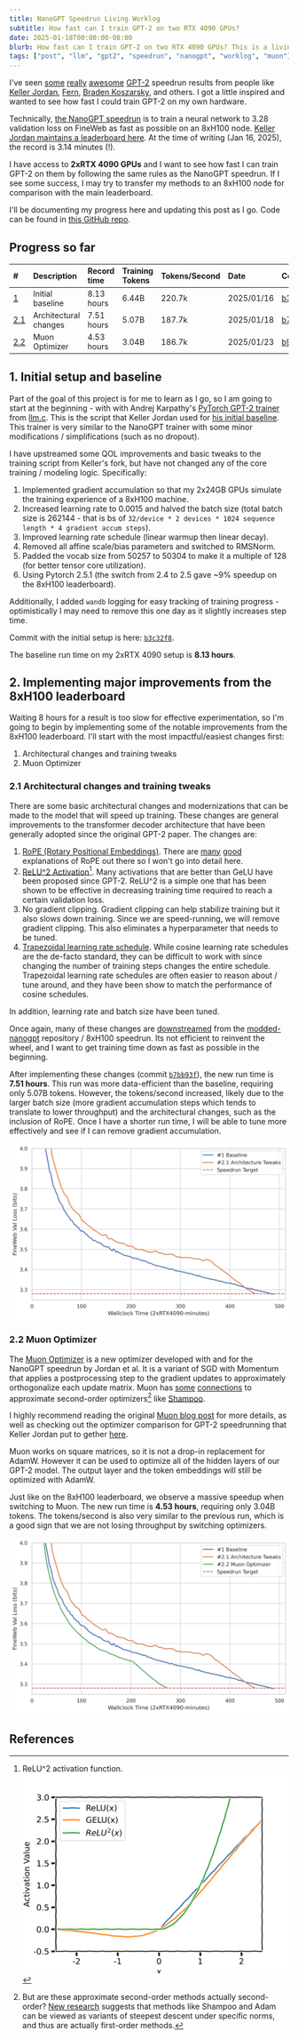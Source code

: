 ```yaml
---
title: NanoGPT Speedrun Living Worklog
subtitle: How fast can I train GPT-2 on two RTX 4090 GPUs?
date: 2025-01-18T00:00:00-08:00
blurb: How fast can I train GPT-2 on two RTX 4090 GPUs? This is a living worklog of my progress.
tags: ["post", "llm", "gpt2", "speedrun", "nanogpt", "worklog", "muon"]
---
```


I've seen [some](https://x.com/kellerjordan0/status/1859331370268623321) [really](https://x.com/kellerjordan0/status/1842300916864844014) [awesome](https://x.com/kellerjordan0/status/1876048851158880624) [GPT-2](https://x.com/hi_tysam/status/1879687807678959729) speedrun results from people like [Keller Jordan](https://x.com/kellerjordan0), [Fern](https://x.com/hi_tysam), [Braden Koszarsky](https://x.com/KoszarskyB), and others. I got a little inspired and wanted to see how fast I could train GPT-2 on my own hardware.

Technically, [the NanoGPT speedrun](https://x.com/kellerjordan0/status/1798863559243513937) is to train a neural network to 3.28 validation loss on FineWeb as fast as possible on an 8xH100 node. [Keller Jordan maintains a leaderboard here](https://github.com/KellerJordan/modded-nanogpt?tab=readme-ov-file#world-record-history). At the time of writing (Jan 16, 2025), the record is 3.14 minutes (!).

I have access to **2xRTX 4090 GPUs** and I want to see how fast I can train GPT-2 on them by following the same rules as the NanoGPT speedrun. If I see some success, I may try to transfer my methods to an 8xH100 node for comparison with the main leaderboard.

I'll be documenting my progress here and updating this post as I go. Code can be found in [this GitHub repo](https://github.com/tyler-romero/nanogpt-speedrun).

## Progress so far
| #                                                    | Description           | Record time | Training Tokens | Tokens/Second | Date       | Commit                                                                                                      | Log                                                                                                              |
| :--------------------------------------------------- | :-------------------- | :---------- | :-------------- | :------------ | :--------- | :---------------------------------------------------------------------------------------------------------- | :--------------------------------------------------------------------------------------------------------------- |
| [1](#1-initial-setup-and-baseline)                   | Initial baseline      | 8.13 hours  | 6.44B           | 220.7k        | 2025/01/16 | [b3c32f8](https://github.com/tyler-romero/nanogpt-speedrun/commit/b3c32f8937c1f4655c5eb9607970e03e351a6c08) | [here](https://github.com/tyler-romero/nanogpt-speedrun/blob/main/logs/4c627c0d-029c-4f8a-bd18-40f99b43b22e.txt) |
| [2.1](#21-architectural-changes-and-training-tweaks) | Architectural changes | 7.51 hours  | 5.07B           | 187.7k        | 2025/01/18 | [b7bb93f](https://github.com/tyler-romero/nanogpt-speedrun/commit/b7bb93fd988d73a55184c553f0020feec1454340) | [here](https://github.com/tyler-romero/nanogpt-speedrun/blob/main/logs/14fcdb07-443d-4d1c-b307-061bc4bd2cd6.txt) |
| [2.2](#22-muon-optimizer)                            | Muon Optimizer        | 4.53 hours  | 3.04B           | 186.7k        | 2025/01/23 | [b91c2c0](https://github.com/tyler-romero/nanogpt-speedrun/commit/b91c2c00673b125944abde277dd5ef3dc141284d) | [here](https://github.com/tyler-romero/nanogpt-speedrun/blob/main/logs/59951c17-fbe5-4577-a1bc-6dc0c1802d2e.txt) |

## 1. Initial setup and baseline

Part of the goal of this project is for me to learn as I go, so I am going to start at the beginning - with with Andrej Karpathy's [PyTorch GPT-2 trainer](https://github.com/karpathy/llm.c/blob/7b929300217ff1a974b63791a228928b39b26409/train_gpt2.py) from [llm.c](https://github.com/karpathy/llm.c). This is the script that Keller Jordan used for [his initial baseline](https://github.com/KellerJordan/modded-nanogpt/tree/master?tab=readme-ov-file#modded-nanogpt). This trainer is very similar to the NanoGPT trainer with some minor modifications / simplifications (such as no dropout).

I have upstreamed some QOL improvements and basic tweaks to the training script from Keller's fork, but have not changed any of the core training / modeling logic. Specifically:
1. Implemented gradient accumulation so that my 2x24GB GPUs simulate the training experience of a 8xH100 machine.
2. Increased learning rate to 0.0015 and halved the batch size (total batch size is 262144 - that is bs of `32/device * 2 devices * 1024 sequence length * 4 gradient accum steps`).
3. Improved learning rate schedule (linear warmup then linear decay).
4. Removed all affine scale/bias parameters and switched to RMSNorm.
5. Padded the vocab size from 50257 to 50304 to make it a multiple of 128 (for better tensor core utilization).
6. Using Pytorch 2.5.1 (the switch from 2.4 to 2.5 gave ~9% speedup on the 8xH100 leaderboard).

Additionally, I added `wandb` logging for easy tracking of training progress - optimistically I may need to remove this one day as it slightly increases step time.

Commit with the initial setup is here: [`b3c32f8`](https://github.com/tyler-romero/nanogpt-speedrun/blob/main/logs/4c627c0d-029c-4f8a-bd18-40f99b43b22e.txt).

The baseline run time on my 2xRTX 4090 setup is **8.13 hours**.

<!-- TODO: plot -->

## 2. Implementing major improvements from the 8xH100 leaderboard

Waiting 8 hours for a result is too slow for effective experimentation, so I'm going to begin by implementing some of the notable improvements from the 8xH100 leaderboard. I'll start with the most impactful/easiest changes first:
1. Architectural changes and training tweaks
2. Muon Optimizer

### 2.1 Architectural changes and training tweaks
There are some basic architectural changes and modernizations that can be made to the model that will speed up training. These changes are general improvements to the transformer decoder architecture that have been generally adopted since the original GPT-2 paper. The changes are:
1. [RoPE (Rotary Positional Embeddings)](https://arxiv.org/abs/2104.09864). There are [many](https://www.jitx.io/posts/rope-embeddings) [good](https://blog.eleuther.ai/rotary-embeddings/) explanations of RoPE out there so I won't go into detail here.
2. [ReLU^2 Activation](https://arxiv.org/pdf/2109.08668)[^relu2]. Many activations that are better than GeLU have been proposed since GPT-2. ReLU^2 is a simple one that has been shown to be effective in decreasing training time required to reach a certain validation loss.
3. No gradient clipping. Gradient clipping can help stabilize training but it also slows down training. Since we are speed-running, we will remove gradient clipping. This also eliminates a hyperparameter that needs to be tuned.
4. [Trapezoidal learning rate schedule](https://arxiv.org/abs/2405.18392). While cosine learning rate schedules are the de-facto standard, they can be difficult to work with since changing the number of training steps changes the entire schedule. Trapezoidal learning rate schedules are often easier to reason about / tune around, and they have been show to match the performance of cosine schedules.

[^relu2]: ReLU^2 activation function. ![Relu Activation plot](/assets/img/relu2.png)

In addition, learning rate and batch size have been tuned.

Once again, many of these changes are [downstreamed](https://en.wikipedia.org/wiki/Downstream_(software_development)) from the [modded-nanogpt](https://github.com/KellerJordan/modded-nanogpt) repository / 8xH100 speedrun. Its not efficient to reinvent the wheel, and I want to get training time down as fast as possible in the beginning.

After implementing these changes (commit [`b7bb93f`](https://github.com/tyler-romero/nanogpt-speedrun/commit/b7bb93fd988d73a55184c553f0020feec1454340)), the new run time is **7.51 hours**. This run was more data-efficient than the baseline, requiring only 5.07B tokens. However, the tokens/second increased, likely due to the larger batch size (more gradient accumulation steps which tends to translate to lower throughput) and the architectural changes, such as the inclusion of RoPE. Once I have a shorter run time, I will be able to tune more effectively and see if I can remove gradient accumulation.

![Section 2.1 loss plot](/assets/img/2p1_loss_plot.png)

### 2.2 Muon Optimizer
The [Muon Optimizer](https://kellerjordan.github.io/posts/muon/) is a new optimizer developed with and for the NanoGPT speedrun by Jordan et al. It is a variant of SGD with Momentum that applies a postprocessing step to the gradient updates to approximately orthogonalize each update matrix. Muon has [some](https://kellerjordan.github.io/posts/muon/#why-is-it-good-to-orthogonalize-the-update) [connections](https://x.com/leloykun/status/1846842883967692926) to approximate second-order optimizers[^steepest] like [Shampoo](https://arxiv.org/abs/1802.09568).

[^steepest]: But are these approximate second-order methods actually second-order? [New research](https://arxiv.org/abs/2409.20325v1) suggests that methods like Shampoo and Adam can be viewed as variants of steepest descent under specific norms, and thus are actually first-order methods.

I highly recommend reading the original [Muon blog post](https://kellerjordan.github.io/posts/muon/) for more details, as well as checking out the optimizer comparison for GPT-2 speedrunning that Keller Jordan put to gether [here](https://github.com/KellerJordan/modded-nanogpt/tree/master/records/102924_Optimizers).

Muon works on square matrices, so it is not a drop-in replacement for AdamW. However it can be used to optimize all of the hidden layers of our GPT-2 model. The output layer and the token embeddings will still be optimized with AdamW.

Just like on the 8xH100 leaderboard, we observe a massive speedup when switching to Muon. The new run time is **4.53 hours**, requiring only 3.04B tokens. The tokens/second is also very similar to the previous run, which is a good sign that we are not losing throughput by switching optimizers.

![Section 2.2 loss plot](/assets/img/2p2_loss_plot.png)


## References
<textarea id="bibtex_input" style="display:none;">
@misc{modded_nanogpt_2024,
  author       = {Keller Jordan and Jeremy Bernstein and Brendan Rappazzo and
                  @fernbear.bsky.social and Boza Vlado and You Jiacheng and
                  Franz Cesista and Braden Koszarsky and @Grad62304977},
  title        = {modded-nanogpt: Speedrunning the NanoGPT baseline},
  year         = {2024},
  url          = {https://github.com/KellerJordan/modded-nanogpt},
  note = {GitHub repository}
}
@software{hlb-gpt_2024,
  author={Fern},
  month={3},
  year = {2024},
  title={hlb-gpt},
  url={https://github.com/tysam-code/hlb-gpt},
  version = {0.4.0},
  note = {GitHub repository}
}
@misc{su2023roformerenhancedtransformerrotary,
      title={RoFormer: Enhanced Transformer with Rotary Position Embedding},
      author={Jianlin Su and Yu Lu and Shengfeng Pan and Ahmed Murtadha and Bo Wen and Yunfeng Liu},
      year={2023},
      eprint={2104.09864},
      archivePrefix={arXiv},
      primaryClass={cs.CL},
      url={https://arxiv.org/abs/2104.09864},
}
@misc{so2022primersearchingefficienttransformers,
      title={Primer: Searching for Efficient Transformers for Language Modeling},
      author={David R. So and Wojciech Mańke and Hanxiao Liu and Zihang Dai and Noam Shazeer and Quoc V. Le},
      year={2022},
      eprint={2109.08668},
      archivePrefix={arXiv},
      primaryClass={cs.LG},
      url={https://arxiv.org/abs/2109.08668},
}
@misc{hagele2024scalinglawscomputeoptimaltraining,
      title={Scaling Laws and Compute-Optimal Training Beyond Fixed Training Durations},
      author={Alexander Hägele and Elie Bakouch and Atli Kosson and Loubna Ben Allal and Leandro Von Werra and Martin Jaggi},
      year={2024},
      eprint={2405.18392},
      archivePrefix={arXiv},
      primaryClass={cs.LG},
      url={https://arxiv.org/abs/2405.18392},
}
@misc{hoffmann2022trainingcomputeoptimallargelanguage,
      title={Training Compute-Optimal Large Language Models},
      author={Jordan Hoffmann and Sebastian Borgeaud and Arthur Mensch and Elena Buchatskaya and Trevor Cai and Eliza Rutherford and Diego de Las Casas and Lisa Anne Hendricks and Johannes Welbl and Aidan Clark and Tom Hennigan and Eric Noland and Katie Millican and George van den Driessche and Bogdan Damoc and Aurelia Guy and Simon Osindero and Karen Simonyan and Erich Elsen and Jack W. Rae and Oriol Vinyals and Laurent Sifre},
      year={2022},
      eprint={2203.15556},
      archivePrefix={arXiv},
      primaryClass={cs.CL},
      url={https://arxiv.org/abs/2203.15556},
}
@misc{jordan2024muon,
  author       = {Keller Jordan and Yuchen Jin and Vlado Boza and Jiacheng You and
                  Franz Cesista and Laker Newhouse and Jeremy Bernstein},
  title        = {Muon: An optimizer for hidden layers in neural networks},
  year         = {2024},
  url          = {https://web.archive.org/web/20250122060345/https://kellerjordan.github.io/posts/muon/}
}
@misc{gupta2018shampoopreconditionedstochastictensor,
      title={Shampoo: Preconditioned Stochastic Tensor Optimization},
      author={Vineet Gupta and Tomer Koren and Yoram Singer},
      year={2018},
      eprint={1802.09568},
      archivePrefix={arXiv},
      primaryClass={cs.LG},
      url={https://arxiv.org/abs/1802.09568},
}
@misc{bernstein2024oldoptimizernewnorm,
      title={Old Optimizer, New Norm: An Anthology},
      author={Jeremy Bernstein and Laker Newhouse},
      year={2024},
      eprint={2409.20325},
      archivePrefix={arXiv},
      primaryClass={cs.LG},
      url={https://arxiv.org/abs/2409.20325},
}
</textarea>
<div id="bibtex_display"></div>